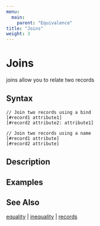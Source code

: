 ```yaml
---
menu:
  main:
    parent: "Equivalence"
title: "Joins"
weight: 3
---
```


# Joins

joins allow you to relate two records

## Syntax

```eve
// Join two records using a bind
[#record1 attribute1]
[#record2 attribute2: attribute1]

// Join two records using a name
[#record1 attribute]
[#record2 attribute]
```

## Description

## Examples

## See Also

[equality](../equality) | [inequality](../inequality) | [records](../records)